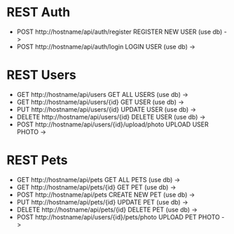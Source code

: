 # REST Auth
- POST http://hostname/api/auth/register REGISTER NEW USER (use db) -> 
- POST http://hostname/api/auth/login LOGIN USER (use db) -> 

# REST Users
- GET http://hostname/api/users GET ALL USERS (use db) ->
- GET http://hostname/api/users/{id} GET USER (use db) ->
- PUT http://hostname/api/users/{id} UPDATE USER (use db) ->
- DELETE http://hostname/api/users/{id} DELETE USER (use db) ->
- POST http://hostname/api/users/{id}/upload/photo UPLOAD USER PHOTO -> 

# REST Pets
- GET http://hostname/api/pets GET ALL PETS (use db) ->
- GET http://hostname/api/pets/{id} GET PET (use db) ->
- POST http://hostname/api/pets CREATE NEW PET (use db) ->
- PUT http://hostname/api/pets/{id} UPDATE PET (use db) ->
- DELETE http://hostname/api/pets/{id} DELETE PET (use db) ->
- POST http://hostname/api/users/{id}/pets/photo UPLOAD PET PHOTO -> 